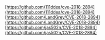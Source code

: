 [https://github.com/111ddea/cve-2018-2894](https://github.com/111ddea/cve-2018-2894)
[https://github.com/LandGrey/CVE-2018-2894](https://github.com/LandGrey/CVE-2018-2894)
[https://github.com/jas502n/CVE-2018-2894](https://github.com/jas502n/CVE-2018-2894)
